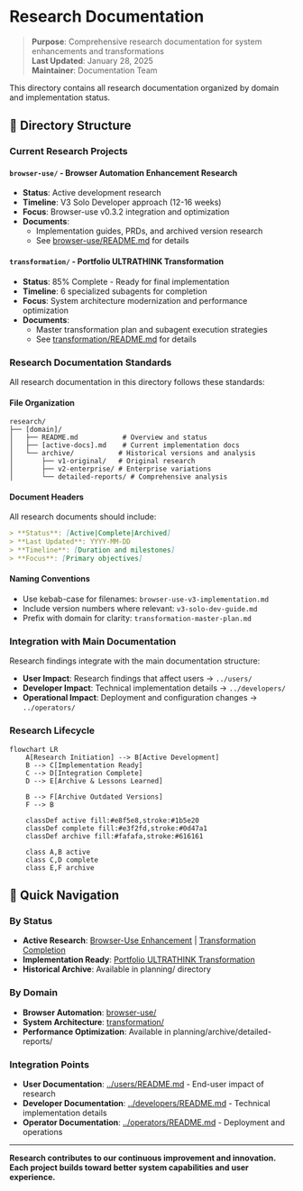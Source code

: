 # Research Documentation

> **Purpose**: Comprehensive research documentation for system enhancements and transformations  
> **Last Updated**: January 28, 2025  
> **Maintainer**: Documentation Team

This directory contains all research documentation organized by domain and implementation status.

## 📁 Directory Structure

### Current Research Projects

#### `browser-use/` - Browser Automation Enhancement Research
- **Status**: Active development research
- **Timeline**: V3 Solo Developer approach (12-16 weeks)
- **Focus**: Browser-use v0.3.2 integration and optimization
- **Documents**:
  - Implementation guides, PRDs, and archived version research
  - See [browser-use/README.md](./browser-use/README.md) for details

#### `transformation/` - Portfolio ULTRATHINK Transformation
- **Status**: 85% Complete - Ready for final implementation
- **Timeline**: 6 specialized subagents for completion
- **Focus**: System architecture modernization and performance optimization
- **Documents**:
  - Master transformation plan and subagent execution strategies
  - See [transformation/README.md](./transformation/README.md) for details

### Research Documentation Standards

All research documentation in this directory follows these standards:

#### File Organization
```
research/
├── [domain]/
│   ├── README.md           # Overview and status
│   ├── [active-docs].md    # Current implementation docs
│   └── archive/           # Historical versions and analysis
│       ├── v1-original/   # Original research
│       ├── v2-enterprise/ # Enterprise variations
│       └── detailed-reports/ # Comprehensive analysis
```

#### Document Headers
All research documents should include:
```markdown
> **Status**: [Active|Complete|Archived]  
> **Last Updated**: YYYY-MM-DD  
> **Timeline**: [Duration and milestones]  
> **Focus**: [Primary objectives]
```

#### Naming Conventions
- Use kebab-case for filenames: `browser-use-v3-implementation.md`
- Include version numbers where relevant: `v3-solo-dev-guide.md`
- Prefix with domain for clarity: `transformation-master-plan.md`

### Integration with Main Documentation

Research findings integrate with the main documentation structure:

- **User Impact**: Research findings that affect users → `../users/`
- **Developer Impact**: Technical implementation details → `../developers/`
- **Operational Impact**: Deployment and configuration changes → `../operators/`

### Research Lifecycle

```mermaid
flowchart LR
    A[Research Initiation] --> B[Active Development]
    B --> C[Implementation Ready]
    C --> D[Integration Complete]
    D --> E[Archive & Lessons Learned]
    
    B --> F[Archive Outdated Versions]
    F --> B
    
    classDef active fill:#e8f5e8,stroke:#1b5e20
    classDef complete fill:#e3f2fd,stroke:#0d47a1
    classDef archive fill:#fafafa,stroke:#616161
    
    class A,B active
    class C,D complete
    class E,F archive
```

## 🔗 Quick Navigation

### By Status
- **Active Research**: [Browser-Use Enhancement](./browser-use/README.md) | [Transformation Completion](./transformation/README.md)
- **Implementation Ready**: [Portfolio ULTRATHINK Transformation](./transformation/README.md)
- **Historical Archive**: Available in planning/ directory

### By Domain
- **Browser Automation**: [browser-use/](./browser-use/README.md)
- **System Architecture**: [transformation/](./transformation/README.md)
- **Performance Optimization**: Available in planning/archive/detailed-reports/

### Integration Points
- **User Documentation**: [../users/README.md](../users/README.md) - End-user impact of research
- **Developer Documentation**: [../developers/README.md](../developers/README.md) - Technical implementation details
- **Operator Documentation**: [../operators/README.md](../operators/README.md) - Deployment and operations

---

**Research contributes to our continuous improvement and innovation. Each project builds toward better system capabilities and user experience.**
